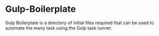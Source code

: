 # Gulp-Boilerplate
Gulp Boilerplate is a directory of initial files required that can be used to automate the many task using the Gulp task runner.